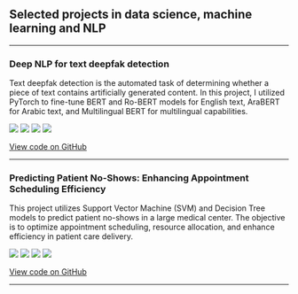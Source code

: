 ## Selected projects in data science, machine learning and NLP
---

### Deep NLP for text deepfak detection

Text deepfak detection is the automated task of determining whether a piece of text contains  artificially generated content. In this project, I utilized PyTorch to fine-tune BERT and Ro-BERT models for English text, AraBERT for Arabic text, and Multilingual BERT for multilingual capabilities.

[![](https://img.shields.io/badge/Python-white?logo=Python)](#) [![](https://img.shields.io/badge/Jupyter-white?logo=Jupyter)](#) [![](https://img.shields.io/badge/PyTorch-white?logo=pytorch)](#) [![](https://img.shields.io/badge/HuggingFace_Transformers-white?logo=huggingface)](#)

[View code on GitHub](https://github.com/NasserMohamedEid/Text-AI-Detection)

---

### Predicting Patient No-Shows: Enhancing Appointment Scheduling Efficiency 

This project utilizes Support Vector Machine (SVM) and Decision Tree models to predict patient no-shows in a large medical center. The objective is to optimize appointment scheduling, resource allocation, and enhance efficiency in patient care delivery.

[![](https://img.shields.io/static/v1?label=IDE&message=RStudio&logo=rstudio&color=a03fc0&labelColor=393939&logoColor=white
)](#) [![](https://img.shields.io/badge/machine_learning-svm-blue)](#) [![](https://img.shields.io/badge/machine_learning-decision_tree-darkgreen)](#) [![](https://img.shields.io/badge/healthcare-lightblue)](#)

[View code on GitHub](https://github.com/sarax0/clinic-no-show-prediction)

---
